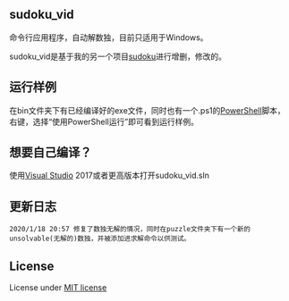 ## sudoku_vid
命令行应用程序，自动解数独，目前只适用于Windows。

sudoku_vid是基于我的另一个项目[sudoku](https://github.com/niedong/sudoku)进行增删，修改的。

## 运行样例
在bin文件夹下有已经编译好的exe文件，同时也有一个.ps1的[PowerShell](https://devblogs.microsoft.com/powershell/)脚本，右键，选择“使用PowerShell运行”即可看到运行样例。

## 想要自己编译？
使用[Visual Studio](https://visualstudio.microsoft.com/zh-hans/) 2017或者更高版本打开sudoku_vid.sln

## 更新日志
    2020/1/18 20:57 修复了数独无解的情况，同时在puzzle文件夹下有一个新的unsolvable(无解的)数独，并被添加进求解命令以供测试。

## License
License under [MIT license](https://github.com/niedong/sudoku_vid/blob/master/LICENSE)
